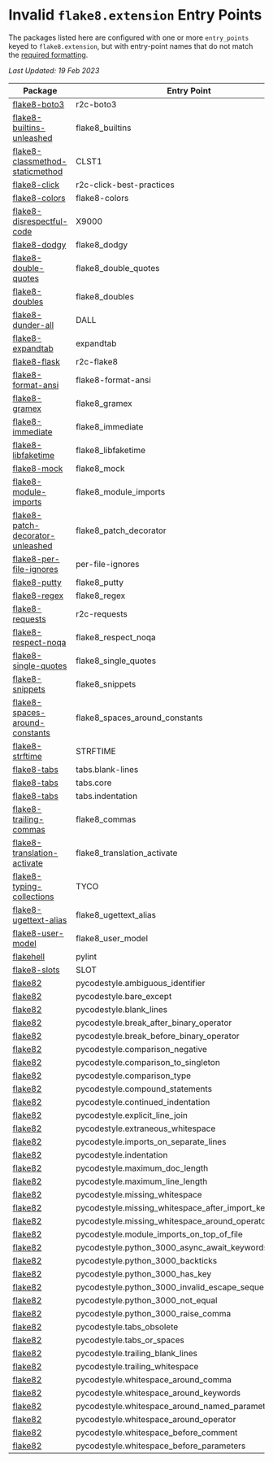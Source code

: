 Invalid `flake8.extension` Entry Points
=======================================

The packages listed here are configured with one or more `entry_points`
keyed to `flake8.extension`, but with entry-point names that do not
match the [required formatting](https://flake8.pycqa.org/en/latest/plugin-development/registering-plugins.html).

*Last Updated: 19 Feb 2023*

Package|Entry Point
-|-
[flake8-boto3](https://pypi.org/project/flake8-boto3)|r2c-boto3
[flake8-builtins-unleashed](https://pypi.org/project/flake8-builtins-unleashed)|flake8_builtins
[flake8-classmethod-staticmethod](https://pypi.org/project/flake8-classmethod-staticmethod)|CLST1
[flake8-click](https://pypi.org/project/flake8-click)|r2c-click-best-practices
[flake8-colors](https://pypi.org/project/flake8-colors)|flake8-colors
[flake8-disrespectful-code](https://pypi.org/project/flake8-disrespectful-code)|X9000
[flake8-dodgy](https://pypi.org/project/flake8-dodgy)|flake8_dodgy
[flake8-double-quotes](https://pypi.org/project/flake8-double-quotes)|flake8_double_quotes
[flake8-doubles](https://pypi.org/project/flake8-doubles)|flake8_doubles
[flake8-dunder-all](https://pypi.org/project/flake8-dunder-all)|DALL
[flake8-expandtab](https://pypi.org/project/flake8-expandtab)|expandtab
[flake8-flask](https://pypi.org/project/flake8-flask)|r2c-flake8
[flake8-format-ansi](https://pypi.org/project/flake8-format-ansi)|flake8-format-ansi
[flake8-gramex](https://pypi.org/project/flake8-gramex)|flake8_gramex
[flake8-immediate](https://pypi.org/project/flake8-immediate)|flake8_immediate
[flake8-libfaketime](https://pypi.org/project/flake8-libfaketime)|flake8_libfaketime
[flake8-mock](https://pypi.org/project/flake8-mock)|flake8_mock
[flake8-module-imports](https://pypi.org/project/flake8-module-imports)|flake8_module_imports
[flake8-patch-decorator-unleashed](https://pypi.org/project/flake8-patch-decorator-unleashed)|flake8_patch_decorator
[flake8-per-file-ignores](https://pypi.org/project/flake8-per-file-ignores)|per-file-ignores
[flake8-putty](https://pypi.org/project/flake8-putty)|flake8_putty
[flake8-regex](https://pypi.org/project/flake8-regex)|flake8_regex
[flake8-requests](https://pypi.org/project/flake8-requests)|r2c-requests
[flake8-respect-noqa](https://pypi.org/project/flake8-respect-noqa)|flake8_respect_noqa
[flake8-single-quotes](https://pypi.org/project/flake8-single-quotes)|flake8_single_quotes
[flake8-snippets](https://pypi.org/project/flake8-snippets)|flake8_snippets
[flake8-spaces-around-constants](https://pypi.org/project/flake8-spaces-around-constants)|flake8_spaces_around_constants
[flake8-strftime](https://pypi.org/project/flake8-strftime)|STRFTIME
[flake8-tabs](https://pypi.org/project/flake8-tabs)|tabs.blank-lines
[flake8-tabs](https://pypi.org/project/flake8-tabs)|tabs.core
[flake8-tabs](https://pypi.org/project/flake8-tabs)|tabs.indentation
[flake8-trailing-commas](https://pypi.org/project/flake8-trailing-commas)|flake8_commas
[flake8-translation-activate](https://pypi.org/project/flake8-translation-activate)|flake8_translation_activate
[flake8-typing-collections](https://pypi.org/project/flake8-typing-collections)|TYCO
[flake8-ugettext-alias](https://pypi.org/project/flake8-ugettext-alias)|flake8_ugettext_alias
[flake8-user-model](https://pypi.org/project/flake8-user-model)|flake8_user_model
[flakehell](https://pypi.org/project/flakehell)|pylint
[flake8-slots](https://pypi.org/project/flake8-slots)|SLOT
[flake82](https://pypi.org/project/flake82)|pycodestyle.ambiguous_identifier
[flake82](https://pypi.org/project/flake82)|pycodestyle.bare_except
[flake82](https://pypi.org/project/flake82)|pycodestyle.blank_lines
[flake82](https://pypi.org/project/flake82)|pycodestyle.break_after_binary_operator
[flake82](https://pypi.org/project/flake82)|pycodestyle.break_before_binary_operator
[flake82](https://pypi.org/project/flake82)|pycodestyle.comparison_negative
[flake82](https://pypi.org/project/flake82)|pycodestyle.comparison_to_singleton
[flake82](https://pypi.org/project/flake82)|pycodestyle.comparison_type
[flake82](https://pypi.org/project/flake82)|pycodestyle.compound_statements
[flake82](https://pypi.org/project/flake82)|pycodestyle.continued_indentation
[flake82](https://pypi.org/project/flake82)|pycodestyle.explicit_line_join
[flake82](https://pypi.org/project/flake82)|pycodestyle.extraneous_whitespace
[flake82](https://pypi.org/project/flake82)|pycodestyle.imports_on_separate_lines
[flake82](https://pypi.org/project/flake82)|pycodestyle.indentation
[flake82](https://pypi.org/project/flake82)|pycodestyle.maximum_doc_length
[flake82](https://pypi.org/project/flake82)|pycodestyle.maximum_line_length
[flake82](https://pypi.org/project/flake82)|pycodestyle.missing_whitespace
[flake82](https://pypi.org/project/flake82)|pycodestyle.missing_whitespace_after_import_keyword
[flake82](https://pypi.org/project/flake82)|pycodestyle.missing_whitespace_around_operator
[flake82](https://pypi.org/project/flake82)|pycodestyle.module_imports_on_top_of_file
[flake82](https://pypi.org/project/flake82)|pycodestyle.python_3000_async_await_keywords
[flake82](https://pypi.org/project/flake82)|pycodestyle.python_3000_backticks
[flake82](https://pypi.org/project/flake82)|pycodestyle.python_3000_has_key
[flake82](https://pypi.org/project/flake82)|pycodestyle.python_3000_invalid_escape_sequence
[flake82](https://pypi.org/project/flake82)|pycodestyle.python_3000_not_equal
[flake82](https://pypi.org/project/flake82)|pycodestyle.python_3000_raise_comma
[flake82](https://pypi.org/project/flake82)|pycodestyle.tabs_obsolete
[flake82](https://pypi.org/project/flake82)|pycodestyle.tabs_or_spaces
[flake82](https://pypi.org/project/flake82)|pycodestyle.trailing_blank_lines
[flake82](https://pypi.org/project/flake82)|pycodestyle.trailing_whitespace
[flake82](https://pypi.org/project/flake82)|pycodestyle.whitespace_around_comma
[flake82](https://pypi.org/project/flake82)|pycodestyle.whitespace_around_keywords
[flake82](https://pypi.org/project/flake82)|pycodestyle.whitespace_around_named_parameter_equals
[flake82](https://pypi.org/project/flake82)|pycodestyle.whitespace_around_operator
[flake82](https://pypi.org/project/flake82)|pycodestyle.whitespace_before_comment
[flake82](https://pypi.org/project/flake82)|pycodestyle.whitespace_before_parameters
